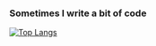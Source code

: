 ### Sometimes I write a bit of code

[![Top Langs](https://github-readme-stats.vercel.app/api/top-langs/?username=262882&layout=compact&theme=vision-friendly-dark)](https://github.com/anuraghazra/github-readme-stats)

<!--
**262882/262882** is a ✨ _special_ ✨ repository because its `README.md` (this file) appears on your GitHub profile.

Here are some ideas to get you started:

- 🔭 I’m currently working on ...
- 🌱 I’m currently learning ...
- 👯 I’m looking to collaborate on ...
- 🤔 I’m looking for help with ...
- 💬 Ask me about ...
- 📫 How to reach me: ...
- 😄 Pronouns: ...
- ⚡ Fun fact: ...
-->
